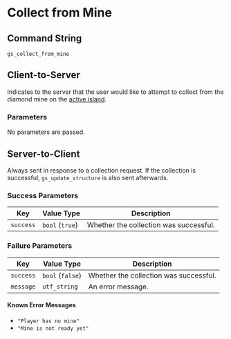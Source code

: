 # Collect from Mine

## Command String

`gs_collect_from_mine`

## Client-to-Server

Indicates to the server that the user would like to attempt to collect from the diamond mine on the [active island](gs_change_island).

### Parameters

No parameters are passed.

## Server-to-Client

Always sent in response to a collection request.
If the collection is successful, `gs_update_structure` is also sent afterwards.

### Success Parameters

| Key | Value Type | Description |
|-|-|-|
| `success` | `bool` (`true`) | Whether the collection was successful. |

### Failure Parameters

| Key | Value Type | Description |
|-|-|-|
| `success` | `bool` (`false`) | Whether the collection was successful. |
| `message` | `utf_string` | An error message. |

#### Known Error Messages

* `"Player has no mine"`
* `"Mine is not ready yet"`
